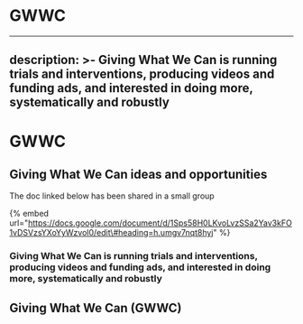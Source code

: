 # GWWC

---
description: >-
  Giving What We Can is running trials and interventions, producing videos and
  funding ads, and interested in doing more, systematically and robustly
---

# GWWC

## Giving What We Can ideas and opportunities

The doc linked below has been shared in a small group

{% embed url="https://docs.google.com/document/d/1Sps58H0LKvoLvzSSa2Yav3kFO1vDSVzsYXoYyWzvol0/edit\#heading=h.umgv7nqt8hyj" %}

### Giving What We Can is running trials and interventions, producing videos and funding ads, and interested in doing more, systematically and robustly

## Giving What We Can \(GWWC\)

